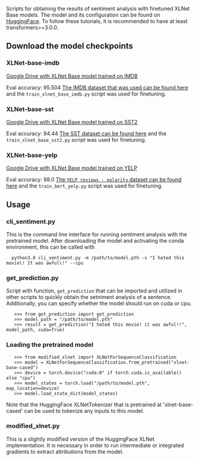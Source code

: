 Scripts for obtaining the results of sentiment analysis with finetuned XLNet Base models.  The model and its configuration can be found on [HuggingFace](https://huggingface.co/transformers/model_doc/xlnet.html).  To follow these tutorials, it is recommended to have at least transformers>=3.0.0.

## Download the model checkpoints
### XLNet-base-imdb
[Google Drive with XLNet Base model trained on IMDB](https://drive.google.com/file/d/1mTfHTA5kdlQLFRtLGZPRTLHTB8nNL-du/view?usp=sharing)

Eval accuracy: 95.504
[The IMDB dataset that was used can be found here](https://drive.google.com/drive/folders/1CUBHa8Ct_G13bTcKlMiKg2cRNnuBECs5) and the `train_xlnet_base_imdb.py` script was used for finetuning.

### XLNet-base-sst
[Google Drive with XLNet Base model trained on SST2](https://drive.google.com/file/d/1K7u0nGi5Ecc8g4A8KEgngDpRs6X5n0Dm/view?usp=sharing)

Eval accuracy: 94.44
[The SST dataset can be found here](https://nlp.stanford.edu/sentiment/) and the `train_xlnet_base_sst2.py` script was used for finetuning.

### XLNet-base-yelp
[Google Drive with XLNet Base model trained on YELP](https://drive.google.com/file/d/1M63fFr4sAhrZ-mNdIJdU8tRUxhzkeQ7j/view?usp=sharing)

Eval accuracy: 98.0
[The `YELP reviews - polarity` dataset can be found here](https://course.fast.ai/datasets/) and the `train_bert_yelp.py` script was used for finetuning.

## Usage

### cli_sentiment.py
This is the command line interface for running sentiment analysis with the pretrained model.
After downloading the model and activating the conda environment, this can be called with

      python3.8 cli_sentiment.py -m /path/to/model.pth -s "I hated this movie\! It was awful\!" --cpu

### get_prediction.py
Script with function, `get_prediction` that can be imported and utilized in other scripts to quickly obtain the setniment analysis of a sentence.
Additionally, you can specify whether the model should run on cuda or cpu.

       >>> from get_prediction import get_prediction
       >>> model_path = "/path/to/model.pth"
       >>> result = get_prediction("I hated this movie! it was awful!!", model_path, cuda=True)

### Loading the pretrained model

       >>> from modified_xlnet import XLNetForSequenceClassification
       >>> model = XLNetForSequenceClassification.from_pretrained("xlnet-base-cased")
       >>> device = torch.device("cuda:0" if torch.cuda.is_available() else "cpu")
       >>> model_states = torch.load("/path/to/model.pth", map_location=device)
       >>> model.load_state_dict(model_states)

Note that the HuggingFace XLNetTokenizer that is pretrained at 'xlnet-base-cased' can be used to tokenize any inputs to this model.

### modified_xlnet.py
This is a slightly modified version of the HuggingFace XLNet implementation. It is necessary in order to run intermediate or integrated gradients to extract attributions from the model.